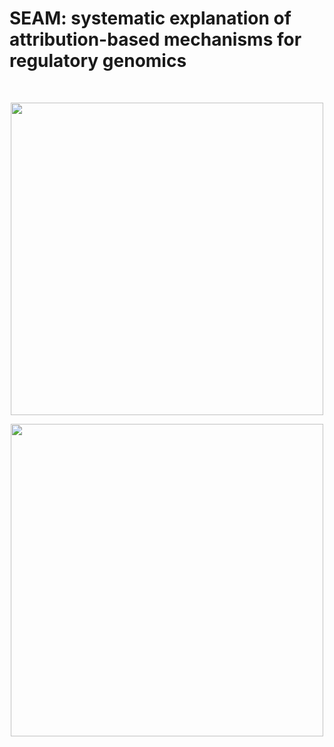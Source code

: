 SEAM: systematic explanation of attribution-based mechanisms for regulatory genomics
========================================================================


<br/>
<p align="center">
	<img src="./docs/_static/seam_logo_light.png#gh-light-mode-only" width="500" height="500">
</p>
<p align="center">
	<img src="./docs/_static/seam_logo_dark.png#gh-dark-mode-only" width="500" height="500">
</p>
<br/>